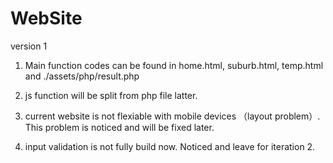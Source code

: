 # WebSite
version 1

1. Main function codes can be found in home.html, suburb.html, temp.html and ./assets/php/result.php

2. js function will be split from php file latter.

3. current website is not flexiable with mobile devices （layout problem）. This problem is noticed and will be fixed later.

4. input validation is not fully build now. Noticed and leave for iteration 2. 
